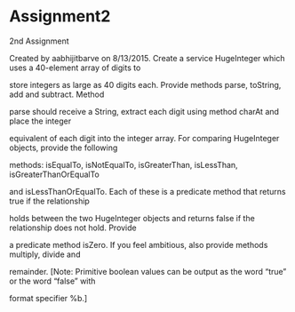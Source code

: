 Assignment2
===========

2nd Assignment

  Created by aabhijitbarve on 8/13/2015.
  Create a service HugeInteger which uses a 40-element array of digits to
  
  store integers as large as 40 digits each. Provide methods parse, toString, add and subtract. Method
  
  parse should receive a String, extract each digit using method charAt and place the integer
  
  equivalent of each digit into the integer array. For comparing HugeInteger objects, provide the following
  
  methods: isEqualTo, isNotEqualTo, isGreaterThan, isLessThan, isGreaterThanOrEqualTo
  
  and isLessThanOrEqualTo. Each of these is a predicate method that returns true if the relationship
  
  holds between the two HugeInteger objects and returns false if the relationship does not hold. Provide
  
  a predicate method isZero. If you feel ambitious, also provide methods multiply, divide and
  
  remainder. [Note: Primitive boolean values can be output as the word “true” or the word “false” with

  format specifier %b.]
